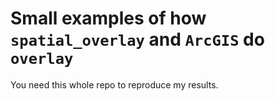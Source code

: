 # Small examples of how `spatial_overlay` and `ArcGIS` do `overlay`

You need this whole repo to reproduce my results.
